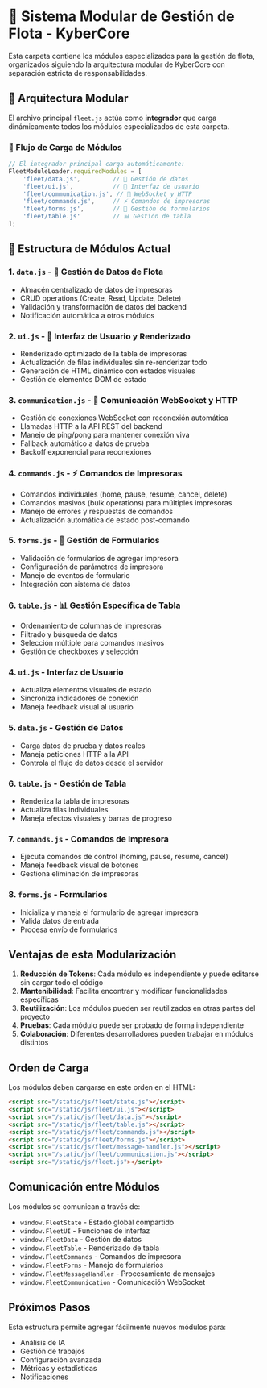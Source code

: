 # 🚀 Sistema Modular de Gestión de Flota - KyberCore

Esta carpeta contiene los módulos especializados para la gestión de flota, organizados siguiendo la arquitectura modular de KyberCore con separación estricta de responsabilidades.

## 📁 Arquitectura Modular

El archivo principal `fleet.js` actúa como **integrador** que carga dinámicamente todos los módulos especializados de esta carpeta.

### 🎯 Flujo de Carga de Módulos

```javascript
// El integrador principal carga automáticamente:
FleetModuleLoader.requiredModules = [
    'fleet/data.js',         // 💾 Gestión de datos
    'fleet/ui.js',           // 🎨 Interfaz de usuario  
    'fleet/communication.js', // 📡 WebSocket y HTTP
    'fleet/commands.js',     // ⚡ Comandos de impresoras
    'fleet/forms.js',        // 📝 Gestión de formularios
    'fleet/table.js'         // 📊 Gestión de tabla
];
```

## 📂 Estructura de Módulos Actual

### 1. `data.js` - 💾 Gestión de Datos de Flota
- Almacén centralizado de datos de impresoras
- CRUD operations (Create, Read, Update, Delete)
- Validación y transformación de datos del backend
- Notificación automática a otros módulos

### 2. `ui.js` - 🎨 Interfaz de Usuario y Renderizado
- Renderizado optimizado de la tabla de impresoras
- Actualización de filas individuales sin re-renderizar todo
- Generación de HTML dinámico con estados visuales
- Gestión de elementos DOM de estado

### 3. `communication.js` - 📡 Comunicación WebSocket y HTTP
- Gestión de conexiones WebSocket con reconexión automática
- Llamadas HTTP a la API REST del backend
- Manejo de ping/pong para mantener conexión viva
- Fallback automático a datos de prueba
- Backoff exponencial para reconexiones

### 4. `commands.js` - ⚡ Comandos de Impresoras
- Comandos individuales (home, pause, resume, cancel, delete)
- Comandos masivos (bulk operations) para múltiples impresoras
- Manejo de errores y respuestas de comandos
- Actualización automática de estado post-comando

### 5. `forms.js` - 📝 Gestión de Formularios
- Validación de formularios de agregar impresora
- Configuración de parámetros de impresora
- Manejo de eventos de formulario
- Integración con sistema de datos

### 6. `table.js` - 📊 Gestión Específica de Tabla
- Ordenamiento de columnas de impresoras
- Filtrado y búsqueda de datos
- Selección múltiple para comandos masivos
- Gestión de checkboxes y selección

### 4. `ui.js` - Interfaz de Usuario
- Actualiza elementos visuales de estado
- Sincroniza indicadores de conexión
- Maneja feedback visual al usuario

### 5. `data.js` - Gestión de Datos
- Carga datos de prueba y datos reales
- Maneja peticiones HTTP a la API
- Controla el flujo de datos desde el servidor

### 6. `table.js` - Gestión de Tabla
- Renderiza la tabla de impresoras
- Actualiza filas individuales
- Maneja efectos visuales y barras de progreso

### 7. `commands.js` - Comandos de Impresora
- Ejecuta comandos de control (homing, pause, resume, cancel)
- Maneja feedback visual de botones
- Gestiona eliminación de impresoras

### 8. `forms.js` - Formularios
- Inicializa y maneja el formulario de agregar impresora
- Valida datos de entrada
- Procesa envío de formularios

## Ventajas de esta Modularización

1. **Reducción de Tokens**: Cada módulo es independiente y puede editarse sin cargar todo el código
2. **Mantenibilidad**: Facilita encontrar y modificar funcionalidades específicas
3. **Reutilización**: Los módulos pueden ser reutilizados en otras partes del proyecto
4. **Pruebas**: Cada módulo puede ser probado de forma independiente
5. **Colaboración**: Diferentes desarrolladores pueden trabajar en módulos distintos

## Orden de Carga

Los módulos deben cargarse en este orden en el HTML:

```html
<script src="/static/js/fleet/state.js"></script>
<script src="/static/js/fleet/ui.js"></script>
<script src="/static/js/fleet/data.js"></script>
<script src="/static/js/fleet/table.js"></script>
<script src="/static/js/fleet/commands.js"></script>
<script src="/static/js/fleet/forms.js"></script>
<script src="/static/js/fleet/message-handler.js"></script>
<script src="/static/js/fleet/communication.js"></script>
<script src="/static/js/fleet.js"></script>
```

## Comunicación entre Módulos

Los módulos se comunican a través de:
- `window.FleetState` - Estado global compartido
- `window.FleetUI` - Funciones de interfaz
- `window.FleetData` - Gestión de datos
- `window.FleetTable` - Renderizado de tabla
- `window.FleetCommands` - Comandos de impresora
- `window.FleetForms` - Manejo de formularios
- `window.FleetMessageHandler` - Procesamiento de mensajes
- `window.FleetCommunication` - Comunicación WebSocket

## Próximos Pasos

Esta estructura permite agregar fácilmente nuevos módulos para:
- Análisis de IA
- Gestión de trabajos
- Configuración avanzada
- Métricas y estadísticas
- Notificaciones
